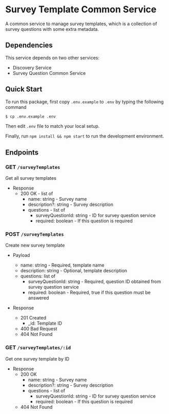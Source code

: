 # Survey Template Common Service

A common service to manage survey templates, which is a collection of survey questions with some extra metadata.

## Dependencies

This service depends on two other services:

* Discovery Service
* Survey Question Common Service

## Quick Start

To run this package, first copy `.env.example` to `.env` by typing the following command

```bash
$ cp .env.example .env
```

Then edit `.env` file to match your local setup.

Finally, run `npm install && npm start` to run the development environment.


## Endpoints

### GET `/surveyTemplates`

Get all survey templates

* Response
    * 200 OK - list of
        * name: string - Survey name
        * description?: string - Survey description
        * questions - list of
            * surveyQuestionId: string - ID for survey question service
            * required: boolean - If this question is required

### POST `/surveyTemplates`

Create new survey template

* Payload
    * name: string - Required, template name
    * description: string - Optional, template description
    * questions: list of
        * surveyQuestionId: string - Required, question ID obtained from survey question service
        * required: boolean - Required, true if this question must be answered
        
* Response
    * 201 Created
        * _id: Template ID
    * 400 Bad Request
    * 404 Not Found


### GET `/surveyTemplates/:id`

Get one survey template by ID

* Response
    * 200 OK
        * name: string - Survey name
        * description?: string - Survey description
        * questions - list of
            * surveyQuestionId: string - ID for survey question service
            * required: boolean - If this question is required
    * 404 Not Found